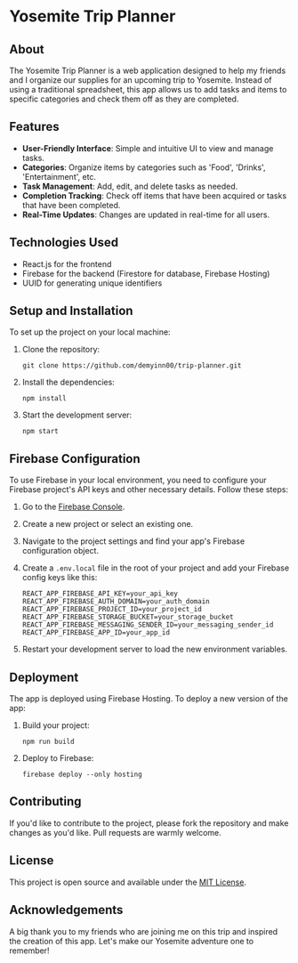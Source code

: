 # Yosemite Trip Planner

## About

The Yosemite Trip Planner is a web application designed to help my friends and I organize our supplies for an upcoming trip to Yosemite. Instead of using a traditional spreadsheet, this app allows us to add tasks and items to specific categories and check them off as they are completed.

## Features

- **User-Friendly Interface**: Simple and intuitive UI to view and manage tasks.
- **Categories**: Organize items by categories such as 'Food', 'Drinks', 'Entertainment', etc.
- **Task Management**: Add, edit, and delete tasks as needed.
- **Completion Tracking**: Check off items that have been acquired or tasks that have been completed.
- **Real-Time Updates**: Changes are updated in real-time for all users.

## Technologies Used

- React.js for the frontend
- Firebase for the backend (Firestore for database, Firebase Hosting)
- UUID for generating unique identifiers

## Setup and Installation

To set up the project on your local machine:

1. Clone the repository:
    ```
    git clone https://github.com/demyinn00/trip-planner.git
    ```
2. Install the dependencies:
    ```
    npm install
    ```
3. Start the development server:
    ```
    npm start
    ```


## Firebase Configuration

To use Firebase in your local environment, you need to configure your Firebase project's API keys and other necessary details. Follow these steps:

1. Go to the [Firebase Console](https://console.firebase.google.com/).
2. Create a new project or select an existing one.
3. Navigate to the project settings and find your app's Firebase configuration object.
4. Create a `.env.local` file in the root of your project and add your Firebase config keys like this:

    ```
    REACT_APP_FIREBASE_API_KEY=your_api_key
    REACT_APP_FIREBASE_AUTH_DOMAIN=your_auth_domain
    REACT_APP_FIREBASE_PROJECT_ID=your_project_id
    REACT_APP_FIREBASE_STORAGE_BUCKET=your_storage_bucket
    REACT_APP_FIREBASE_MESSAGING_SENDER_ID=your_messaging_sender_id
    REACT_APP_FIREBASE_APP_ID=your_app_id
    ```
5. Restart your development server to load the new environment variables.
## Deployment

The app is deployed using Firebase Hosting. To deploy a new version of the app:

1. Build your project:
    ```
    npm run build
    ```
2. Deploy to Firebase:
    ```
    firebase deploy --only hosting
    ```

## Contributing

If you'd like to contribute to the project, please fork the repository and make changes as you'd like. Pull requests are warmly welcome.

## License

This project is open source and available under the [MIT License](LICENSE).

## Acknowledgements

A big thank you to my friends who are joining me on this trip and inspired the creation of this app. Let's make our Yosemite adventure one to remember!
